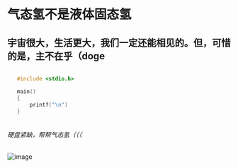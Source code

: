 # 气态氢不是液体固态氢

## 宇宙很大，生活更大，我们一定还能相见的。但，可惜的是，主不在乎（doge

 ```c

    #include <stdio.h>

    main()
    {
        printf("\n")
    }
    
```

###### 硬盘紧缺，帮帮气态氢（（（

![image](https://user-images.githubusercontent.com/111329731/193461749-bb6af78a-2664-4811-b539-9041cbfae882.png)
